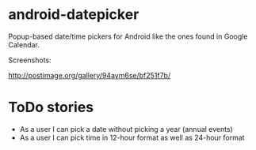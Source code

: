 android-datepicker
==================

Popup-based date/time pickers for Android like the ones found in Google Calendar.

Screenshots:

http://postimage.org/gallery/94aym6se/bf251f7b/

ToDo stories
============

* As a user I can pick a date without picking a year (annual events)
* As a user I can pick time in 12-hour format as well as 24-hour format
